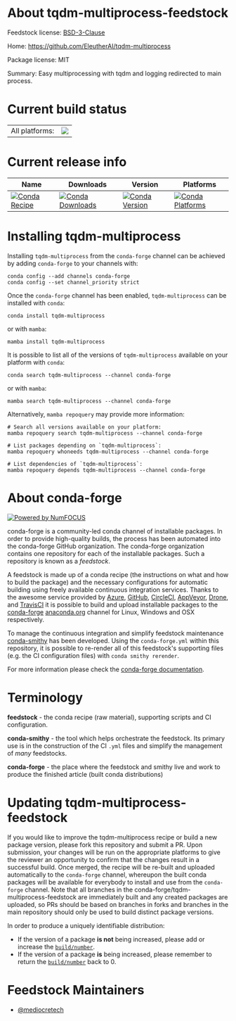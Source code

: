 About tqdm-multiprocess-feedstock
=================================

Feedstock license: [BSD-3-Clause](https://github.com/conda-forge/tqdm-multiprocess-feedstock/blob/main/LICENSE.txt)

Home: https://github.com/EleutherAI/tqdm-multiprocess

Package license: MIT

Summary: Easy multiprocessing with tqdm and logging redirected to main process.

Current build status
====================


<table><tr><td>All platforms:</td>
    <td>
      <a href="https://dev.azure.com/conda-forge/feedstock-builds/_build/latest?definitionId=21034&branchName=main">
        <img src="https://dev.azure.com/conda-forge/feedstock-builds/_apis/build/status/tqdm-multiprocess-feedstock?branchName=main">
      </a>
    </td>
  </tr>
</table>

Current release info
====================

| Name | Downloads | Version | Platforms |
| --- | --- | --- | --- |
| [![Conda Recipe](https://img.shields.io/badge/recipe-tqdm--multiprocess-green.svg)](https://anaconda.org/conda-forge/tqdm-multiprocess) | [![Conda Downloads](https://img.shields.io/conda/dn/conda-forge/tqdm-multiprocess.svg)](https://anaconda.org/conda-forge/tqdm-multiprocess) | [![Conda Version](https://img.shields.io/conda/vn/conda-forge/tqdm-multiprocess.svg)](https://anaconda.org/conda-forge/tqdm-multiprocess) | [![Conda Platforms](https://img.shields.io/conda/pn/conda-forge/tqdm-multiprocess.svg)](https://anaconda.org/conda-forge/tqdm-multiprocess) |

Installing tqdm-multiprocess
============================

Installing `tqdm-multiprocess` from the `conda-forge` channel can be achieved by adding `conda-forge` to your channels with:

```
conda config --add channels conda-forge
conda config --set channel_priority strict
```

Once the `conda-forge` channel has been enabled, `tqdm-multiprocess` can be installed with `conda`:

```
conda install tqdm-multiprocess
```

or with `mamba`:

```
mamba install tqdm-multiprocess
```

It is possible to list all of the versions of `tqdm-multiprocess` available on your platform with `conda`:

```
conda search tqdm-multiprocess --channel conda-forge
```

or with `mamba`:

```
mamba search tqdm-multiprocess --channel conda-forge
```

Alternatively, `mamba repoquery` may provide more information:

```
# Search all versions available on your platform:
mamba repoquery search tqdm-multiprocess --channel conda-forge

# List packages depending on `tqdm-multiprocess`:
mamba repoquery whoneeds tqdm-multiprocess --channel conda-forge

# List dependencies of `tqdm-multiprocess`:
mamba repoquery depends tqdm-multiprocess --channel conda-forge
```


About conda-forge
=================

[![Powered by
NumFOCUS](https://img.shields.io/badge/powered%20by-NumFOCUS-orange.svg?style=flat&colorA=E1523D&colorB=007D8A)](https://numfocus.org)

conda-forge is a community-led conda channel of installable packages.
In order to provide high-quality builds, the process has been automated into the
conda-forge GitHub organization. The conda-forge organization contains one repository
for each of the installable packages. Such a repository is known as a *feedstock*.

A feedstock is made up of a conda recipe (the instructions on what and how to build
the package) and the necessary configurations for automatic building using freely
available continuous integration services. Thanks to the awesome service provided by
[Azure](https://azure.microsoft.com/en-us/services/devops/), [GitHub](https://github.com/),
[CircleCI](https://circleci.com/), [AppVeyor](https://www.appveyor.com/),
[Drone](https://cloud.drone.io/welcome), and [TravisCI](https://travis-ci.com/)
it is possible to build and upload installable packages to the
[conda-forge](https://anaconda.org/conda-forge) [anaconda.org](https://anaconda.org/)
channel for Linux, Windows and OSX respectively.

To manage the continuous integration and simplify feedstock maintenance
[conda-smithy](https://github.com/conda-forge/conda-smithy) has been developed.
Using the ``conda-forge.yml`` within this repository, it is possible to re-render all of
this feedstock's supporting files (e.g. the CI configuration files) with ``conda smithy rerender``.

For more information please check the [conda-forge documentation](https://conda-forge.org/docs/).

Terminology
===========

**feedstock** - the conda recipe (raw material), supporting scripts and CI configuration.

**conda-smithy** - the tool which helps orchestrate the feedstock.
                   Its primary use is in the construction of the CI ``.yml`` files
                   and simplify the management of *many* feedstocks.

**conda-forge** - the place where the feedstock and smithy live and work to
                  produce the finished article (built conda distributions)


Updating tqdm-multiprocess-feedstock
====================================

If you would like to improve the tqdm-multiprocess recipe or build a new
package version, please fork this repository and submit a PR. Upon submission,
your changes will be run on the appropriate platforms to give the reviewer an
opportunity to confirm that the changes result in a successful build. Once
merged, the recipe will be re-built and uploaded automatically to the
`conda-forge` channel, whereupon the built conda packages will be available for
everybody to install and use from the `conda-forge` channel.
Note that all branches in the conda-forge/tqdm-multiprocess-feedstock are
immediately built and any created packages are uploaded, so PRs should be based
on branches in forks and branches in the main repository should only be used to
build distinct package versions.

In order to produce a uniquely identifiable distribution:
 * If the version of a package **is not** being increased, please add or increase
   the [``build/number``](https://docs.conda.io/projects/conda-build/en/latest/resources/define-metadata.html#build-number-and-string).
 * If the version of a package **is** being increased, please remember to return
   the [``build/number``](https://docs.conda.io/projects/conda-build/en/latest/resources/define-metadata.html#build-number-and-string)
   back to 0.

Feedstock Maintainers
=====================

* [@mediocretech](https://github.com/mediocretech/)

